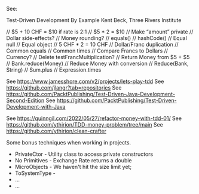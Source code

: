 See:

Test-Driven Development By Example 
Kent Beck, Three Rivers Institute

// $5 + 10 CHF = $10 if rate is 2:1 
// $5 * 2 = $10
// Make “amount” private
// Dollar side-effects?
// Money rounding?
// equals()
// hashCode()
// Equal null
// Equal object
// 5 CHF * 2 = 10 CHF
// Dollar/Franc duplication
// Common equals
// Common times
// Compare Francs to Dollars
// Currency?
// Delete testFrancMultiplication?
// Return Money from $5 + $5
// Bank.reduce(Money)
// Reduce Money with conversion
// Reduce(Bank, String)
// Sum.plus
// Expression.times

See https://www.jamesshore.com/v2/projects/lets-play-tdd
See https://github.com/jlangr?tab=repositories
See https://github.com/PacktPublishing/Test-Driven-Java-Development-Second-Edition
See https://github.com/PacktPublishing/Test-Driven-Development-with-Java

See https://quinngil.com/2022/05/27/refactor-money-with-tdd-01/
See https://github.com/ythirion/TDD-money-problem/tree/main
See https://github.com/ythirion/clean-crafter


Some bonus techniques when working in projects.

- PrivateCtor - Utility class to access private constructors
- No Primitives - Exchange Rate returns a double
- MicroObjects - We haven't hit the size limit yet; 
- ToSystemType - 
- ...
- ...